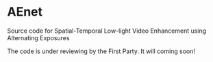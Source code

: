 # AEnet
Source code for Spatial-Temporal Low-light Video Enhancement using Alternating Exposures

The code is under reviewing by the First Party. It will coming soon!
